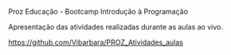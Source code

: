 Proz Educação - Bootcamp Introdução à Programação

Apresentação das atividades realizadas durante as aulas ao vivo.

https://github.com/Vibarbara/PROZ_Atividades_aulas
